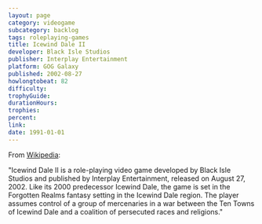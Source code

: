 ```yaml
---
layout: page
category: videogame
subcategory: backlog
tags: roleplaying-games
title: Icewind Dale II
developer: Black Isle Studios
publisher: Interplay Entertainment
platform: GOG Galaxy
published: 2002-08-27
howlongtobeat: 82
difficulty:
trophyGuide:
durationHours:
trophies:
percent:
link:
date: 1991-01-01
---
```


From [Wikipedia](https://en.wikipedia.org/wiki/Icewind_Dale_II):

"Icewind Dale II is a role-playing video game developed by Black Isle Studios and published by Interplay Entertainment, released on August 27, 2002. Like its 2000 predecessor Icewind Dale, the game is set in the Forgotten Realms fantasy setting in the Icewind Dale region. The player assumes control of a group of mercenaries in a war between the Ten Towns of Icewind Dale and a coalition of persecuted races and religions."
